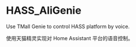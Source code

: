 # HASS_AliGenie

Use TMall Genie to control HASS platform by voice.

使用天猫精灵实现对 Home Assistant 平台的语音控制。


